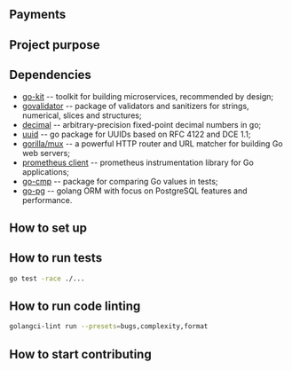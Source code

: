 Payments
--------

## Project purpose

## Dependencies

- [go-kit](http://github.com/go-kit/kit) -- toolkit for building microservices, recommended by design;
- [govalidator](http://github.com/asaskevich/govalidator) -- package of validators and sanitizers for strings, 
numerical, slices and structures;
- [decimal](http://github.com/shopspring/decimal) -- arbitrary-precision fixed-point decimal numbers in go; 
- [uuid](http://github.com/google/uuid) -- go package for UUIDs based on RFC 4122 and DCE 1.1;
- [gorilla/mux](http://github.com/gorilla/mux) -- a powerful HTTP router and URL matcher for building Go web servers;
- [prometheus client](http://github.com/prometheus/client_golang) -- prometheus instrumentation library for Go
applications;
- [go-cmp](https://github.com/google/go-cmp) -- package for comparing Go values in tests;
- [go-pg](https://github.com/go-pg/pg) -- golang ORM with focus on PostgreSQL features and performance.

## How to set up

## How to run tests

```bash
go test -race ./...

```

## How to run code linting

```bash
golangci-lint run --presets=bugs,complexity,format
```

## How to start contributing

